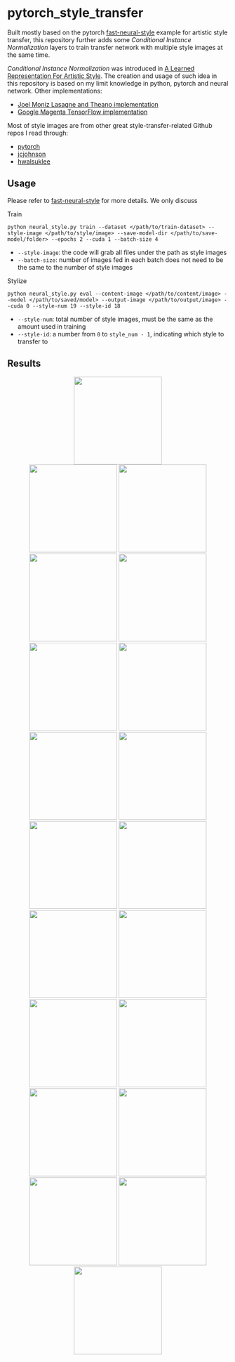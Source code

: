 # pytorch_style_transfer

Built mostly based on the pytorch [fast-neural-style](https://github.com/pytorch/examples/tree/master/fast_neural_style) example for artistic style transfer, this repository further adds some *Conditional Instance Normalization* layers to train transfer network with multiple style images at the same time. 

*Conditional Instance Normalization* was introduced in [A Learned Representation For Artistic Style](https://arxiv.org/abs/1610.07629). The creation and usage of such idea in this repository is based on my limit knowledge in python, pytorch and neural network. Other implementations:
* [Joel Moniz Lasagne and Theano implementation](https://github.com/joelmoniz/gogh-figure)
* [Google Magenta TensorFlow implementation](https://github.com/tensorflow/magenta/tree/master/magenta/models/image_stylization)

Most of style images are from other great style-transfer-related Github repos I read through:
* [pytorch](https://github.com/pytorch/examples/tree/master/fast_neural_style/images/style-images)
* [jcjohnson](https://github.com/jcjohnson/fast-neural-style/tree/master/images/styles)
* [hwalsuklee](https://github.com/hwalsuklee/tensorflow-style-transfer/tree/master/images)

## Usage

Please refer to [fast-neural-style](https://github.com/pytorch/examples/tree/master/fast_neural_style) for more details. We only discuss 

Train
```
python neural_style.py train --dataset </path/to/train-dataset> --style-image </path/to/style/image> --save-model-dir </path/to/save-model/folder> --epochs 2 --cuda 1 --batch-size 4
```
* `--style-image`: the code will grab all files under the path as style images
* `--batch-size`: number of images fed in each batch does not need to be the same to the number of style images

Stylize 
```
python neural_style.py eval --content-image </path/to/content/image> --model </path/to/saved/model> --output-image </path/to/output/image> --cuda 0 --style-num 19 --style-id 18
```
* `--style-num`: total number of style images, must be the same as the amount used in training
* `--style-id`: a number from `0` to `style_num - 1`, indicating which style to transfer to

## Results

<div align='center'>
  <img src='images/content_images/river.jpg' height="200px">		
</div>

<div align='center'>
  <img src='images/output_images/river_style0.jpg' height="200px">
  <img src='images/output_images/river_style1.jpg' height="200px">
  <img src='images/output_images/river_style2.jpg' height="200px">
  <img src='images/output_images/river_style3.jpg' height="200px">
  <img src='images/output_images/river_style4.jpg' height="200px">
  <img src='images/output_images/river_style5.jpg' height="200px">
  <img src='images/output_images/river_style6.jpg' height="200px">
  <img src='images/output_images/river_style7.jpg' height="200px">
  <img src='images/output_images/river_style8.jpg' height="200px">
  <img src='images/output_images/river_style9.jpg' height="200px">
  <img src='images/output_images/river_style10.jpg' height="200px">
  <img src='images/output_images/river_style11.jpg' height="200px">
  <img src='images/output_images/river_style12.jpg' height="200px">
  <img src='images/output_images/river_style13.jpg' height="200px">
  <img src='images/output_images/river_style14.jpg' height="200px">
  <img src='images/output_images/river_style15.jpg' height="200px">
  <img src='images/output_images/river_style16.jpg' height="200px">
  <img src='images/output_images/river_style17.jpg' height="200px">
  <img src='images/output_images/river_style18.jpg' height="200px">
</div>
